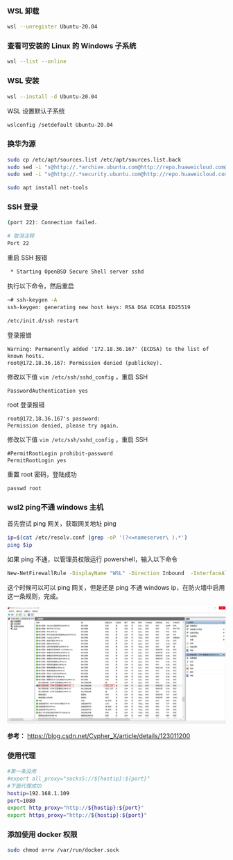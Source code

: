 ### WSL 卸载

```bash
wsl --unregister Ubuntu-20.04
```

### 查看可安装的 Linux 的 Windows 子系统

```bash
wsl --list --online
```

### WSL 安装

```bash
wsl --install -d Ubuntu-20.04
```

WSL 设置默认子系统

```bash
wslconfig /setdefault Ubuntu-20.04
```

### 换华为源

```bash
sudo cp /etc/apt/sources.list /etc/apt/sources.list.back
sudo sed -i "s@http://.*archive.ubuntu.com@http://repo.huaweicloud.com@g" /etc/apt/sources.list
sudo sed -i "s@http://.*security.ubuntu.com@http://repo.huaweicloud.com@g" /etc/apt/sources.list
```

```bash
sudo apt install net-tools
```

### SSH 登录

```bash
(port 22): Connection failed.
```

```bash
# 取消注释
Port 22
```

重启 SSH 报错

```bash
 * Starting OpenBSD Secure Shell server sshd                                                                            sshd: no hostkeys available -- exiting.
```

执行以下命令，然后重启

```bash
~# ssh-keygen -A
ssh-keygen: generating new host keys: RSA DSA ECDSA ED25519
```

```bash
/etc/init.d/ssh restart
```

登录报错

```
Warning: Permanently added '172.18.36.167' (ECDSA) to the list of known hosts.
root@172.18.36.167: Permission denied (publickey).
```

修改以下值 `vim /etc/ssh/sshd_config` ，重启 SSH

```
PasswordAuthentication yes
```

root 登录报错

```
root@172.18.36.167's password:
Permission denied, please try again.
```

修改以下值 `vim /etc/ssh/sshd_config` ，重启 SSH

```
#PermitRootLogin prohibit-password
PermitRootLogin yes
```

重置 root 密码，登陆成功

```
passwd root
```

### wsl2 ping不通 windows 主机

首先尝试 ping 网关，获取网关地址 ping

```bash
ip=$(cat /etc/resolv.conf |grep -oP '(?<=nameserver\ ).*')
ping $ip
```

如果 ping 不通，以管理员权限运行 powershell，输入以下命令

```bash
New-NetFirewallRule -DisplayName "WSL" -Direction Inbound  -InterfaceAlias "vEthernet (WSL)"  -Action Allow
```

这个时候可以可以 ping 网关，但是还是 ping 不通 windows ip，在防火墙中启用这一条规则，完成。

![image-20230318153554276](./images/image-20230318153554276.png)

**参考：** https://blog.csdn.net/Cypher_X/article/details/123011200

### 使用代理

```bash
#第一条没用
#export all_proxy="socks5://${hostip}:${port}"
#下面代理成功
hostip=192.168.1.109
port=1080
export http_proxy="http://${hostip}:${port}"
export https_proxy="http://${hostip}:${port}"
```

### 添加使用 docker 权限

```bash
sudo chmod a+rw /var/run/docker.sock
```

